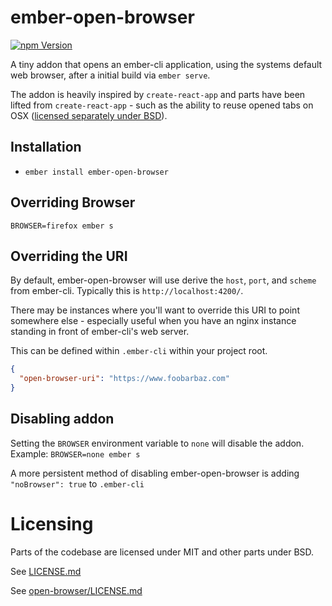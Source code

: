 # ember-open-browser

[![npm Version][npm-badge]][npm]

A tiny addon that opens an ember-cli application, using the systems default web browser, after a initial build via `ember serve`.

The addon is heavily inspired by `create-react-app` and parts have been lifted from `create-react-app` - such as the ability to reuse opened tabs on OSX ([licensed separately under BSD](https://github.com/jasonmit/ember-open-browser/blob/master/open-browser/LICENSE.md)).

## Installation

* `ember install ember-open-browser`

## Overriding Browser

`BROWSER=firefox ember s`

## Overriding the URI

By default, ember-open-browser will use derive the `host`, `port`, and `scheme` from ember-cli.  Typically this is `http://localhost:4200/`.

There may be instances where you'll want to override this URI to point somewhere else - especially useful when you have an nginx instance standing in front of ember-cli's web server.

This can be defined within `.ember-cli` within your project root.

```json
{
  "open-browser-uri": "https://www.foobarbaz.com"
}
```

## Disabling addon

Setting the `BROWSER` environment variable to `none` will disable the addon.
Example: `BROWSER=none ember s`

A more persistent method of disabling ember-open-browser is adding `"noBrowser": true` to `.ember-cli`

[npm]: https://www.npmjs.org/package/ember-open-browser
[npm-badge]: https://img.shields.io/npm/v/ember-open-browser.svg?style=flat-square

# Licensing

Parts of the codebase are licensed under MIT and other parts under BSD.

See [LICENSE.md](/LICENSE.md)

See [open-browser/LICENSE.md](open-browser/LICENSE.md)
